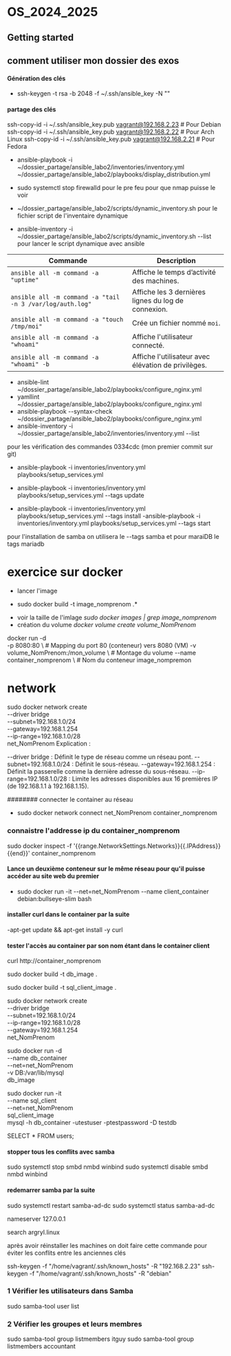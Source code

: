 # OS_2024_2025

## Getting started

## comment utiliser mon dossier des exos

#### Génération des clés

- ssh-keygen -t rsa -b 2048 -f ~/.ssh/ansible_key -N ""

#### partage des clés

ssh-copy-id -i ~/.ssh/ansible_key.pub vagrant@192.168.2.23  # Pour Debian
ssh-copy-id -i ~/.ssh/ansible_key.pub vagrant@192.168.2.22  # Pour Arch Linux
ssh-copy-id -i ~/.ssh/ansible_key.pub vagrant@192.168.2.21  # Pour Fedora


- ansible-playbook -i ~/dossier_partage/ansible_labo2/inventories/inventory.yml ~/dossier_partage/ansible_labo2/playbooks/display_distribution.yml

- sudo systemctl stop firewalld
pour le pre feu pour que nmap puisse le voir

- ~/dossier_partage/ansible_labo2/scripts/dynamic_inventory.sh
pour le fichier script de l'inventaire dynamique

- ansible-inventory -i ~/dossier_partage/ansible_labo2/scripts/dynamic_inventory.sh --list
pour lancer le script dynamique avec ansible

| Commande                                           | Description                                        |
|----------------------------------------------------|----------------------------------------------------|
| `ansible all -m command -a "uptime"`               | Affiche le temps d’activité des machines.          |
| `ansible all -m command -a "tail -n 3 /var/log/auth.log"` | Affiche les 3 dernières lignes du log de connexion. |
| `ansible all -m command -a "touch /tmp/moi"`       | Crée un fichier nommé `moi`.                       |
| `ansible all -m command -a "whoami"`               | Affiche l'utilisateur connecté.                    |
| `ansible all -m command -a "whoami" -b`            | Affiche l'utilisateur avec élévation de privilèges.|

- ansible-lint ~/dossier_partage/ansible_labo2/playbooks/configure_nginx.yml
- yamllint ~/dossier_partage/ansible_labo2/playbooks/configure_nginx.yml
- ansible-playbook --syntax-check ~/dossier_partage/ansible_labo2/playbooks/configure_nginx.yml
- ansible-inventory -i ~/dossier_partage/ansible_labo2/inventories/inventory.yml --list

pour les vérification des commandes
0334cdc (mon premier commit sur git)


- ansible-playbook -i inventories/inventory.yml playbooks/setup_services.yml

- ansible-playbook -i inventories/inventory.yml playbooks/setup_services.yml --tags update
- ansible-playbook -i inventories/inventory.yml playbooks/setup_services.yml --tags install
-ansible-playbook -i inventories/inventory.yml playbooks/setup_services.yml --tags start

pour l'installation de samba on utilisera le --tags samba et pour maraiDB le tags mariadb


# exercice sur docker

- lancer l'image
* sudo docker build -t image_nomprenom .*

- voir la taille de l'imlage
  *sudo docker images | grep image_nomprenom*
- création du volume
*docker volume create volume_NomPrenom*

docker run -d \
  -p 8080:80 \                     # Mapping du port 80 (conteneur) vers 8080 (VM)
  -v volume_NomPrenom:/mon_volume \ # Montage du volume
  --name container_nomprenom \      # Nom du conteneur
  image_nompremon

# network
sudo docker network create \
  --driver bridge \
  --subnet=192.168.1.0/24 \
  --gateway=192.168.1.254 \
  --ip-range=192.168.1.0/28 \
  net_NomPrenom
Explication :

--driver bridge : Définit le type de réseau comme un réseau pont.
--subnet=192.168.1.0/24 : Définit le sous-réseau.
--gateway=192.168.1.254 : Définit la passerelle comme la dernière adresse du sous-réseau.
--ip-range=192.168.1.0/28 : Limite les adresses disponibles aux 16 premières IP (de 192.168.1.1 à 192.168.1.15).

######## connecter le container au réseau

- sudo docker network connect net_NomPrenom container_nomprenom

### connaistre l'addresse ip du container_nomprenom

sudo docker inspect -f '{{range.NetworkSettings.Networks}}{{.IPAddress}}{{end}}' container_nomprenom
#### Lance un deuxième conteneur sur le même réseau pour qu'il puisse accéder au site web du premier

- sudo docker run -it --net=net_NomPrenom --name client_container debian:bullseye-slim bash

#### installer curl dans le container par la suite
-apt-get update && apt-get install -y curl

#### tester l'accès au container par son nom étant dans le container client

 curl http://container_nomprenom


sudo docker build -t db_image .

sudo docker build -t sql_client_image .

sudo docker network create \
  --driver bridge \
  --subnet=192.168.1.0/24 \
  --ip-range=192.168.1.0/28 \
  --gateway=192.168.1.254 \
  net_NomPrenom

sudo docker run -d \
  --name db_container \
  --net=net_NomPrenom \
  -v DB:/var/lib/mysql \
  db_image


sudo docker run -it \
  --name sql_client \
  --net=net_NomPrenom \
  sql_client_image \
  mysql -h db_container -utestuser -ptestpassword -D testdb


SELECT * FROM users;

#### stopper tous les conflits avec samba
sudo systemctl stop smbd nmbd winbind
sudo systemctl disable smbd nmbd winbind

#### redemarrer samba par la suite
sudo systemctl restart samba-ad-dc
sudo systemctl status samba-ad-dc

nameserver 127.0.0.1

search argryl.linux


après avoir réinstaller les machines on doit faire cette commande pour éviter les conflits entre les anciennes clés

 ssh-keygen -f "/home/vagrant/.ssh/known_hosts" -R "192.168.2.23"
 ssh-keygen -f "/home/vagrant/.ssh/known_hosts" -R "debian"

### 1 Vérifier les utilisateurs dans Samba

sudo samba-tool user list

### 2 Vérifier les groupes et leurs membres

sudo samba-tool group listmembers itguy
sudo samba-tool group listmembers accountant



